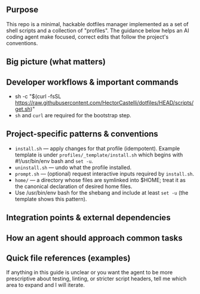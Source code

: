 ## Purpose

This repo is a minimal, hackable dotfiles manager implemented as a set of shell scripts and a collection of "profiles". The guidance below helps an AI coding agent make focused, correct edits that follow the project's conventions.

## Big picture (what matters)

## Developer workflows & important commands
  - sh -c "$(curl -fsSL https://raw.githubusercontent.com/HectorCastelli/dotfiles/HEAD/scripts/get.sh)"
  - `sh` and `curl` are required for the bootstrap step.

## Project-specific patterns & conventions
  - `install.sh` — apply changes for that profile (idempotent). Example template is under `profiles/_template/install.sh` which begins with #!/usr/bin/env bash and `set -u`.
  - `uninstall.sh` — undo what the profile installed.
  - `prompt.sh` — (optional) request interactive inputs required by `install.sh`.
  - `home/` — a directory whose files are symlinked into $HOME; treat it as the canonical declaration of desired home files.
  - Use /usr/bin/env bash for the shebang and include at least `set -u` (the template shows this pattern).

## Integration points & external dependencies

## How an agent should approach common tasks

## Quick file references (examples)

If anything in this guide is unclear or you want the agent to be more prescriptive about testing, linting, or stricter script headers, tell me which area to expand and I will iterate.
